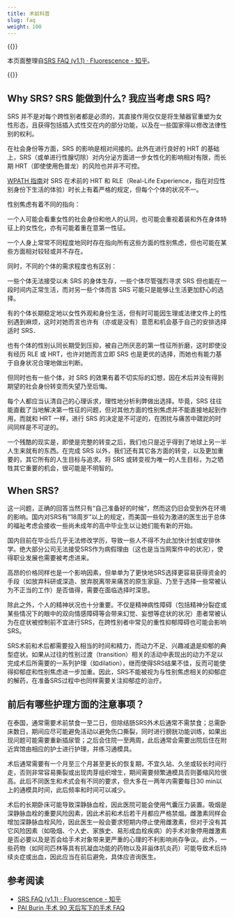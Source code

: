 ```yaml
---
title: 术前科普
slug: faq
weight: 100
---
```


{{<notice info  >}}

本页面整理自[SRS FAQ (v1.1) · Fluorescence - 知乎](https://zhuanlan.zhihu.com/p/480695175)。

{{</notice>}}

## Why SRS? SRS 能做到什么? 我应当考虑 SRS 吗?

SRS 并不是对每个跨性别者都是必须的，其直接作用仅仅是将生殖器官重塑为女性形态，且获得包括插入式性交在内的部分功能，以及在一些国家得以修改法律性别的权利。

在社会身份等方面，SRS 的影响是相对间接的。此外在进行良好的 HRT 的基础上，SRS（或单进行性腺切除）对内分泌方面进一步女性化的影响相对有限，而长期 HRT（即使使用色普龙）的风险也并非不可控。

[WPATH 指南](https://project-trans.org/SOC-8)对 SRS 在术前的 HRT 和 RLE（Real-Life Experience，指在对应性别身份下生活的体验）时长上有着严格的规定，但每个个体的状况不一。

性别焦虑有着不同的指向：

一个人可能会看重女性的社会身份和他人的认同，也可能会重视着装和外在身体特征上的女性化，亦有可能着重在意第一性征。

一个人身上常常不同程度地同时存在指向所有这些方面的性别焦虑，但也可能在某些方面相对较轻或并不存在。

同时，不同的个体的需求程度也有区别：

一些个体无法接受以未 SRS 的身体生存，一些个体尽管强烈寻求 SRS 但也能在一段时间内正常生活，而对另一些个体而言 SRS 可能只是能够让生活更加舒心的选择。

有的个体长期稳定地以女性外观和身份生活，但有时可能因生理或法律文件上的性别遇到麻烦，这时对她而言也许有（亦或是没有）意愿和机会基于自己的安排选择适时 SRS．

也有个体的性别认同长期受到压抑，被自己所厌恶的第一性征所折磨，这时即使没有经历 RLE 或 HRT，也许对她而言立即 SRS 也是更优的选择，而她也有能力基于自身状况合理地做出判断。

但同时也有一些个体，对 SRS 的效果有着不切实际的幻想，因在术后并没有得到期望的社会身份转变而失望乃至后悔。

每个人都应当认清自己的心理诉求，理性地分析利弊做出选择。毕竟，SRS 往往能直截了当地解决第一性征的问题，但对其他方面的性别焦虑并不能直接地起到作用，而就和 HRT 一样，进行 SRS 的决定是不可逆的，在困扰与痛苦中蹉跎的时间同样是不可逆的。

一个残酷的现实是，即使是完整的转变之后，我们也只是近乎得到了地球上另一半人生来就有的东西。在完成 SRS 以外，我们还有其它各方面的转变，以及更加重要的，其它所有的人生目标与追求。将 SRS 或转变视为唯一的人生目标，为之牺牲其它重要的机会，很可能是不明智的。

## When SRS?

这一问题，正确的回答当然只有“自己准备好的时候”，然而这仍旧会受到外在环境的影响。国内对SRS有“18周岁”以上的规定，而美国一些较为激进的医生出于总体的福祉考虑会接收一些尚未成年的高中毕业生以让她们能有新的开始。

国内目前在毕业后几乎无法修改学历，导致一些人不得不为此加快计划或安排休学。绝大部分公司无法接受SRS作为病假理由（这也是当当网案件中的状况），使得职业发展也需要被考虑进来。

高昂的价格同样也是一个影响因素，但单单为了更快地SRS选择更容易获得资金的手段（如放弃科研或深造、放弃脱离带来痛苦的原生家庭、乃至于选择一些常被认为不正当的工作）是否值得，需要在面临选择时深思。

除此之外，个人的精神状况也十分重要。不仅是精神病性障碍（包括精神分裂症或某些情况下的眼中的双向情感障碍等会带来幻觉、妄想等症状的状况）患者常被认为在症状被控制前不宜进行SRS，在跨性别者中常见的重性抑郁障碍也可能会影响SRS。

SRS术前和术后都需要投入相当的时间和精力，而动力不足、兴趣减退是抑郁的典型症状。如果从过往的性别过渡（transition）相关的活动中表现出的动力不足以完成术后所需要的一系列护理（如dilation），继而使得SRS结果不佳，反而可能使得抑郁症和性别焦虑进一步加重。因此，SRS不能被视为与性别焦虑相关的抑郁症的解药，在准备SRS过程中也同样需要关注抑郁症的治疗。

## 前后有哪些护理方面的注意事项？

在泰国，通常需要术前禁食一至二日，但除结肠SRS外术后通常不需禁食；总需卧床数日，期间应尽可能避免活动以避免伤口撕裂，同时进行膀胱功能训练，如果出现问题可能需要重新插尿管；之后会住院一至两周，此后通常会需要出院后住在附近宾馆由相应的护士进行护理，并练习通模具。

术后通常需要有一个月至三个月甚至更长的恢复期，不宜久站、久坐或较长时间行走，否则非常容易撕裂或出现肉芽组织增生，期间需要频繁通模具否则萎缩风险很高。此后不同医生和术式会有不同的要求，但大多在一两年内需要每日30 min以上的通模具时间，此后频率和时间可以减少。

术后的长期卧床可能导致深静脉血栓，因此医院可能会使用气囊压力装置。吸烟是深静脉血栓的重要风险因素，因此术前和术后若干月都应严格禁烟。雌激素同样会增加深静脉血栓风险，因此医生一般会要求短期内停止使用雌激素，但对于没有其它风险因素（如吸烟、个人史、家族史、易形成血栓疾病）的手术对象停用雌激素是否必要以及是否会给手术对象带来更严重的心理的不利影响尚存争议。此外，一些药物（如阿司匹林等具有抗凝血功能的药物以及非甾体抗炎药）可能导致术后持续炎症或出血，因此应当在前后避免，具体应咨询医生。

## 参考阅读

- [SRS FAQ (v1.1) · Fluorescence - 知乎](https://zhuanlan.zhihu.com/p/480695175)
- [PAI Burin 手术 90 天后写下的手术 FAQ](https://github.com/project-trans/basket-relay/discussions/4)
